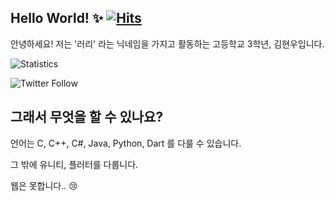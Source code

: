 ## Hello World! ✨ [![Hits](https://hits.seeyoufarm.com/api/count/incr/badge.svg?url=https%3A%2F%2Fgithub.com%2FCoalery)](https://hits.seeyoufarm.com)

안녕하세요! 저는 '러리' 라는 닉네임을 가지고 활동하는 고등학교 3학년, 김현우입니다.

![Statistics](https://github-readme-stats.vercel.app/api?username=Coalery&show_icons=true)

![Twitter Follow](https://img.shields.io/twitter/follow/_Coalery?label=%40_Coalery&style=social)

## 그래서 무엇을 할 수 있나요?

언어는 C, C++, C#, Java, Python, Dart 를 다룰 수 있습니다.

그 밖에 유니티, 플러터를 다룹니다.

웹은 못합니다.. 😢

